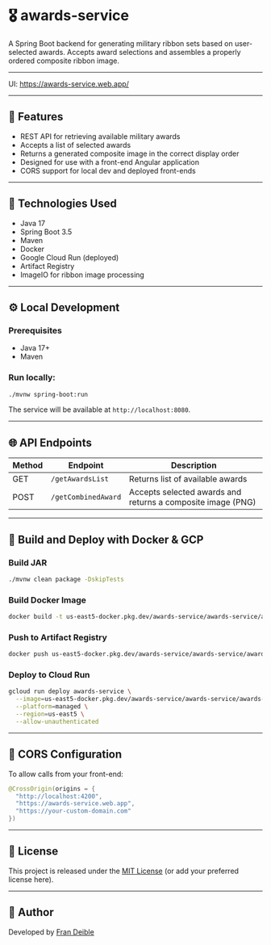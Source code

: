 
# 🎖️ awards-service

A Spring Boot backend for generating military ribbon sets based on user-selected awards. Accepts award selections and assembles a properly ordered composite ribbon image.

---

UI: https://awards-service.web.app/

---

## 📌 Features

- REST API for retrieving available military awards
- Accepts a list of selected awards
- Returns a generated composite image in the correct display order
- Designed for use with a front-end Angular application
- CORS support for local dev and deployed front-ends

---

## 🚀 Technologies Used

- Java 17
- Spring Boot 3.5
- Maven
- Docker
- Google Cloud Run (deployed)
- Artifact Registry
- ImageIO for ribbon image processing



---

## ⚙️ Local Development

### Prerequisites

- Java 17+
- Maven

### Run locally:

```bash
./mvnw spring-boot:run
````

The service will be available at `http://localhost:8080`.

---

## 🌐 API Endpoints

| Method | Endpoint            | Description                                                 |
| ------ | ------------------- | ----------------------------------------------------------- |
| GET    | `/getAwardsList`    | Returns list of available awards                            |
| POST   | `/getCombinedAward` | Accepts selected awards and returns a composite image (PNG) |

---

## 🐳 Build and Deploy with Docker & GCP

### Build JAR

```bash
./mvnw clean package -DskipTests
```

### Build Docker Image

```bash
docker build -t us-east5-docker.pkg.dev/awards-service/awards-service/awards-service .
```

### Push to Artifact Registry

```bash
docker push us-east5-docker.pkg.dev/awards-service/awards-service/awards-service
```

### Deploy to Cloud Run

```bash
gcloud run deploy awards-service \
  --image=us-east5-docker.pkg.dev/awards-service/awards-service/awards-service \
  --platform=managed \
  --region=us-east5 \
  --allow-unauthenticated
```

---

## 🔐 CORS Configuration

To allow calls from your front-end:

```java
@CrossOrigin(origins = {
  "http://localhost:4200",
  "https://awards-service.web.app",
  "https://your-custom-domain.com"
})
```

---

## 📄 License

This project is released under the [MIT License](LICENSE) (or add your preferred license here).

---

## 🙋 Author

Developed by [Fran Deible](https://github.com/fwdeible)

